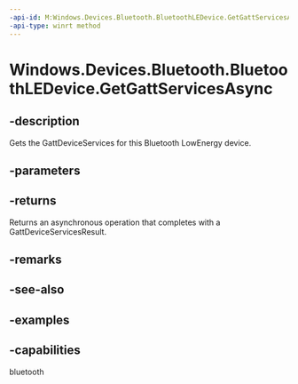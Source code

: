 ```yaml
---
-api-id: M:Windows.Devices.Bluetooth.BluetoothLEDevice.GetGattServicesAsync
-api-type: winrt method
---
```


<!-- Method syntax.
public IAsyncOperation<GattDeviceServicesResult> BluetoothLEDevice.GetGattServicesAsync()
-->

# Windows.Devices.Bluetooth.BluetoothLEDevice.GetGattServicesAsync

## -description
Gets the GattDeviceServices for this Bluetooth LowEnergy device.

## -parameters

## -returns
Returns an asynchronous operation that completes with a GattDeviceServicesResult.

## -remarks

## -see-also

## -examples


## -capabilities
bluetooth
